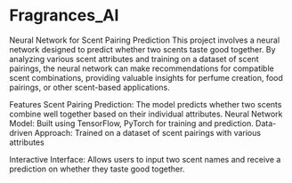 # Fragrances_AI

Neural Network for Scent Pairing Prediction
This project involves a neural network designed to predict whether two scents taste good together. By analyzing various scent attributes and training on a dataset of scent pairings, the neural network can make recommendations for compatible scent combinations, providing valuable insights for perfume creation, food pairings, or other scent-based applications.

Features
Scent Pairing Prediction: The model predicts whether two scents combine well together based on their individual attributes.
Neural Network Model: Built using TensorFlow, PyTorch for training and prediction.
Data-driven Approach: Trained on a dataset of scent pairings with various attributes 

Interactive Interface: Allows users to input two scent names and receive a prediction on whether they taste good together.
